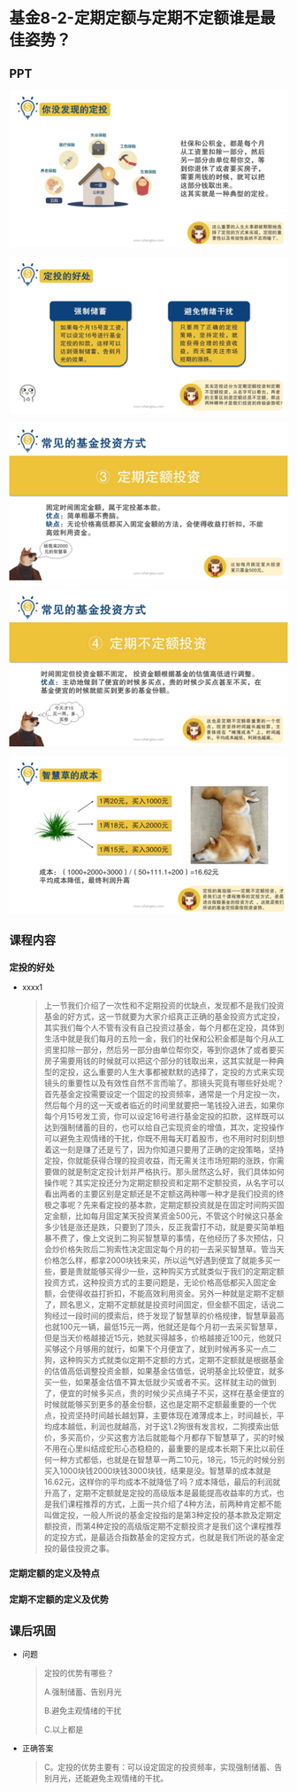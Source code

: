 # 基金8-2-定期定额与定期不定额谁是最佳姿势？

## PPT

![课程ppt](assets/8-2-1.jpeg)

![课程ppt](assets/8-2-2.jpeg)

![课程ppt](assets/8-2-3.jpeg)

![课程ppt](assets/8-2-4.jpeg)

![课程ppt](assets/8-2-5.jpeg)

## 课程内容

### 定投的好处

- xxxx1

  > 上一节我们介绍了一次性和不定期投资的优缺点，发现都不是我们投资基金的好方式，这一节就要为大家介绍真正正确的基金投资方式定投，其实我们每个人不管有没有自己投资过基金，每个月都在定投，具体到生活中就是我们每月的五险一金，我们的社保和公积金都是每个月从工资里扣除一部分，然后另一部分由单位帮你交，等到你退休了或者要买房子需要用钱的时候就可以把这个部分的钱取出来，这其实就是一种典型的定投，这么重要的人生大事都被默默的选择了，定投的方式来实现镜头的重要性以及有效性自然不言而喻了。那镜头究竟有哪些好处呢？首先基金定投需要设定一个固定的投资频率，通常是一个月定投一次，然后每个月的这一天或者临近的时间里就要把一笔钱投入进去，如果你每个月15号发工资，你可以设定16号进行基金定投的扣款，这样既可以达到强制储蓄的目的，也可以给自己实现资金的增值，其次，定投操作可以避免主观情绪的干扰，你既不用每天盯着股市，也不用时时刻刻想着这一刻是赚了还是亏了，因为你知道只要用了正确的定投策略，坚持定投，你就能获得合理的投资收益，而无需关注市场短期的涨跌，你需要做的就是制定定投计划并严格执行。那头居然这么好，我们具体如何操作呢？其实定投还分为定期定额投资和定期不定额投资，从名字可以看出两者的主要区别是定额还是不定额这两种哪一种才是我们投资的终极之事呢？先来看定投的基本款，定期定额投资就是在固定时间购买固定金额，比如每月固定某天投资某资金500元，不管这个时候这只基金多少钱是涨还是跌，只要到了顶头，反正我雷打不动，就是要买简单粗暴不费了，像上文说到二狗买智慧草的事情，在他经历了多次预估，只会炒价格失败后二狗索性决定固定每个月的初一去采买智慧草。管当天价格怎么样，都拿2000块钱来买，所以运气好遇到便宜了就能多买一些，要是贵就能够买得少一些，这种购买方式就类似于我们的定期定额投资方式，这种投资方式的主要问题是，无论价格高低都买入固定金额，会使得收益打折扣，不能高效利用资金。另外一种就是定期不定额了，顾名思义，定期不定额就是投资时间固定，但金额不固定，话说二狗经过一段时间的摸索后，终于发现了智慧草的价格规律，智慧草最高也就100元一辆，最低15元一两，他就还是每个月初一去采买智慧草，但是当天价格越接近15元，她就买得越多，价格越接近100元，他就只买够这个月够用的就行，如果下个月便宜了，就到时候再多买一点二狗，这种购买方式就类似定期不定额的方式，定期不定额就是根据基金的估值高低调整投资金额，如果基金估值低，说明基金比较便宜，就多买一些，如果基金估值不算太低就少买或者不买。这样就主动的做到了，便宜的时候多买点，贵的时候少买点绳子不买，这样在基金便宜的时候就能够买到更多的基金份额，这也是定期不定额最重要的一个优点，投资坚持时间越长越划算，主要体现在滩薄成本上，时间越长，平均成本越低，利润也就越高，对于这1.2狗很有发言权，二狗摸索出低价，多买高价，少买这套方法后就能每个月都存下智慧草了，买的时候不用在心里纠结成蛇形心态稳稳的，最重要的是成本长期下来比以前任何一种方式都低，也就是在智慧草一两二10元，18元，15元的时候分别买入1000块钱2000块钱3000块钱，结果是没。智慧草的成本就是16.62元，这样你的平均成本不就降低了吗？成本降低，最后的利润就升高了，定期不定额就是定投的高级版本是最能提高收益率的方式，也是我们课程推荐的方式，上面一共介绍了4种方法，前两种肯定都不能叫做定投，一般人所说的基金定投指的是第3种定投的基本款及定期定额投资，而第4种定投的高级版定期不定额投资才是我们这个课程推荐的定投方式，是最适合指数基金的定投方式，也就是我们所说的基金定投的最佳投资之事。

### 定期定额的定义及特点

### 定期不定额的定义及优势

## 课后巩固

- 问题

  > 定投的优势有哪些？
  >
  > A.强制储蓄、告别月光
  >
  > B.避免主观情绪的干扰
  >
  > C.以上都是

- 正确答案

  > C。定投的优势主要有：可以设定固定的投资频率，实现强制储蓄、告别月光，还能避免主观情绪的干扰。